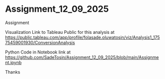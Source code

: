 # Assignment_12_09_2025
Assignment



Visualization Link to Tableau Public for this analysis at 
https://public.tableau.com/app/profile/folasade.oluwatosin/viz/Analysis1_17575459001930/ConversionAnalysis

Python Code in Notebook link at 
https://github.com/SadeTosin/Assignment_12_09_2025/blob/main/Assignment.ipynb 

Thanks
